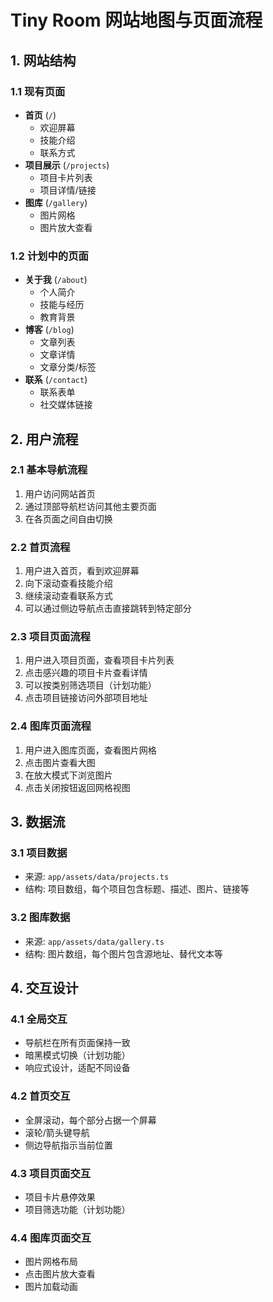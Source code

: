 # Tiny Room 网站地图与页面流程

## 1. 网站结构

### 1.1 现有页面

- **首页** (`/`)
  - 欢迎屏幕
  - 技能介绍
  - 联系方式
- **项目展示** (`/projects`)
  - 项目卡片列表
  - 项目详情/链接
- **图库** (`/gallery`)
  - 图片网格
  - 图片放大查看

### 1.2 计划中的页面

- **关于我** (`/about`)
  - 个人简介
  - 技能与经历
  - 教育背景
- **博客** (`/blog`)
  - 文章列表
  - 文章详情
  - 文章分类/标签
- **联系** (`/contact`)
  - 联系表单
  - 社交媒体链接

## 2. 用户流程

### 2.1 基本导航流程

1. 用户访问网站首页
2. 通过顶部导航栏访问其他主要页面
3. 在各页面之间自由切换

### 2.2 首页流程

1. 用户进入首页，看到欢迎屏幕
2. 向下滚动查看技能介绍
3. 继续滚动查看联系方式
4. 可以通过侧边导航点击直接跳转到特定部分

### 2.3 项目页面流程

1. 用户进入项目页面，查看项目卡片列表
2. 点击感兴趣的项目卡片查看详情
3. 可以按类别筛选项目（计划功能）
4. 点击项目链接访问外部项目地址

### 2.4 图库页面流程

1. 用户进入图库页面，查看图片网格
2. 点击图片查看大图
3. 在放大模式下浏览图片
4. 点击关闭按钮返回网格视图

## 3. 数据流

### 3.1 项目数据

- 来源: `app/assets/data/projects.ts`
- 结构: 项目数组，每个项目包含标题、描述、图片、链接等

### 3.2 图库数据

- 来源: `app/assets/data/gallery.ts`
- 结构: 图片数组，每个图片包含源地址、替代文本等

## 4. 交互设计

### 4.1 全局交互

- 导航栏在所有页面保持一致
- 暗黑模式切换（计划功能）
- 响应式设计，适配不同设备

### 4.2 首页交互

- 全屏滚动，每个部分占据一个屏幕
- 滚轮/箭头键导航
- 侧边导航指示当前位置

### 4.3 项目页面交互

- 项目卡片悬停效果
- 项目筛选功能（计划功能）

### 4.4 图库页面交互

- 图片网格布局
- 点击图片放大查看
- 图片加载动画
